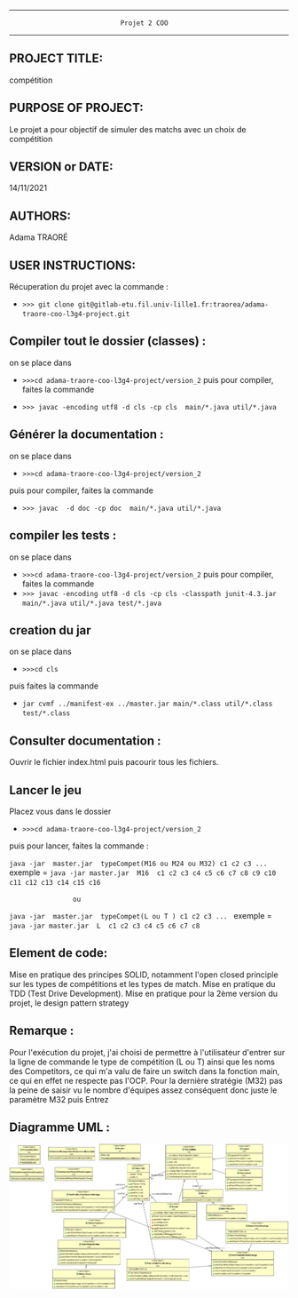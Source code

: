 ------------------------------------------------------------------------
                                Projet 2 COO
------------------------------------------------------------------------
## PROJECT TITLE:
  compétition

## PURPOSE OF PROJECT:

  Le projet a pour objectif de simuler des matchs avec un choix de compétition
## VERSION or DATE:

  14/11/2021
  

## AUTHORS:

  Adama TRAORÉ

## USER INSTRUCTIONS:

  Récuperation du projet avec la commande :

  * `>>> git clone git@gitlab-etu.fil.univ-lille1.fr:traorea/adama-traore-coo-l3g4-project.git `


  ## Compiler tout le dossier (classes) :

  on se place dans 
  * `>>>cd adama-traore-coo-l3g4-project/version_2`
  puis pour compiler, faites la commande 

 *  `>>> javac -encoding utf8 -d cls -cp cls  main/*.java util/*.java  `


  ## Générer la documentation :
  
   on se place dans 
  * `>>>cd adama-traore-coo-l3g4-project/version_2`

  puis pour compiler, faites la commande 
  
  * `>>> javac  -d doc -cp doc  main/*.java util/*.java`

  ## compiler les tests :
  on se place dans 
  * `>>>cd adama-traore-coo-l3g4-project/version_2`
  puis pour compiler, faites la commande 
 * `>>> javac -encoding utf8 -d cls -cp cls -classpath junit-4.3.jar main/*.java util/*.java test/*.java`

  ## creation du jar

  on se place dans 

  * `>>>cd cls`

  puis faites la commande
  
  * `jar cvmf ../manifest-ex ../master.jar main/*.class util/*.class test/*.class`


  ## Consulter documentation :

Ouvrir le fichier index.html puis pacourir tous les fichiers.

## Lancer le jeu

Placez vous dans le dossier
* `>>>cd adama-traore-coo-l3g4-project/version_2`

puis pour lancer, faites la commande :

 `java -jar  master.jar  typeCompet(M16 ou M24 ou M32) c1 c2 c3 ... ` 
 exemple = `java -jar master.jar  M16  c1 c2 c3 c4 c5 c6 c7 c8 c9 c10 c11 c12 c13 c14 c15 c16` 

                    ou 
  `java -jar  master.jar  typeCompet(L ou T ) c1 c2 c3 ... ` 
  exemple = `java -jar master.jar  L  c1 c2 c3 c4 c5 c6 c7 c8`


## Element de code:
  Mise en pratique des principes SOLID, notamment l'open closed principle sur les types de compétitions et les types de match. Mise en pratique du TDD (Test Drive Development).  Mise en pratique pour la 2ème version du projet, le design pattern strategy


## Remarque :
  Pour l'exécution du projet, j'ai choisi de permettre à l'utilisateur d'entrer sur la ligne de commande le type de compétition (L ou T) ainsi que les noms des Competitors, ce qui m'a valu de faire un switch dans la fonction main, ce qui en effet ne respecte pas l'OCP.
  Pour la dernière stratégie (M32) pas la peine de saisir vu le nombre d'équipes assez conséquent donc juste le paramètre M32 puis Entrez
## Diagramme UML :
![Screenshot](../version_2/uml/diagramme.png)
